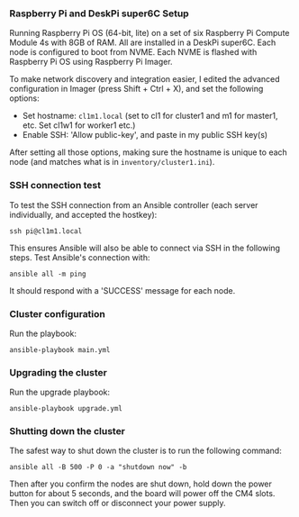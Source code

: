 ### Raspberry Pi and DeskPi super6C Setup

Running Raspberry Pi OS (64-bit, lite) on a set of six Raspberry Pi Compute Module 4s with 8GB of RAM. All are installed in a DeskPi super6C. Each node is configured to boot from NVME. Each NVME is flashed with Raspberry Pi OS using Raspberry Pi Imager.

To make network discovery and integration easier, I edited the advanced configuration in Imager (press Shift + Ctrl + X), and set the following options:

  - Set hostname: `cl1m1.local` (set to cl1 for cluster1 and m1 for master1, etc. Set cl1w1 for worker1 etc.)
  - Enable SSH: 'Allow public-key', and paste in my public SSH key(s)

After setting all those options, making sure the hostname is unique to each node (and matches what is in `inventory/cluster1.ini`).

### SSH connection test

To test the SSH connection from an Ansible controller (each server individually, and accepted the hostkey):

```
ssh pi@cl1m1.local
```

This ensures Ansible will also be able to connect via SSH in the following steps. Test Ansible's connection with:

```
ansible all -m ping
```

It should respond with a 'SUCCESS' message for each node.

### Cluster configuration

Run the playbook:

```
ansible-playbook main.yml
```

### Upgrading the cluster

Run the upgrade playbook:

```
ansible-playbook upgrade.yml
```

### Shutting down the cluster

The safest way to shut down the cluster is to run the following command:

```
ansible all -B 500 -P 0 -a "shutdown now" -b
```

Then after you confirm the nodes are shut down, hold down the power button for about 5 seconds, and the board will power off the CM4 slots. Then you can switch off or disconnect your power supply.

